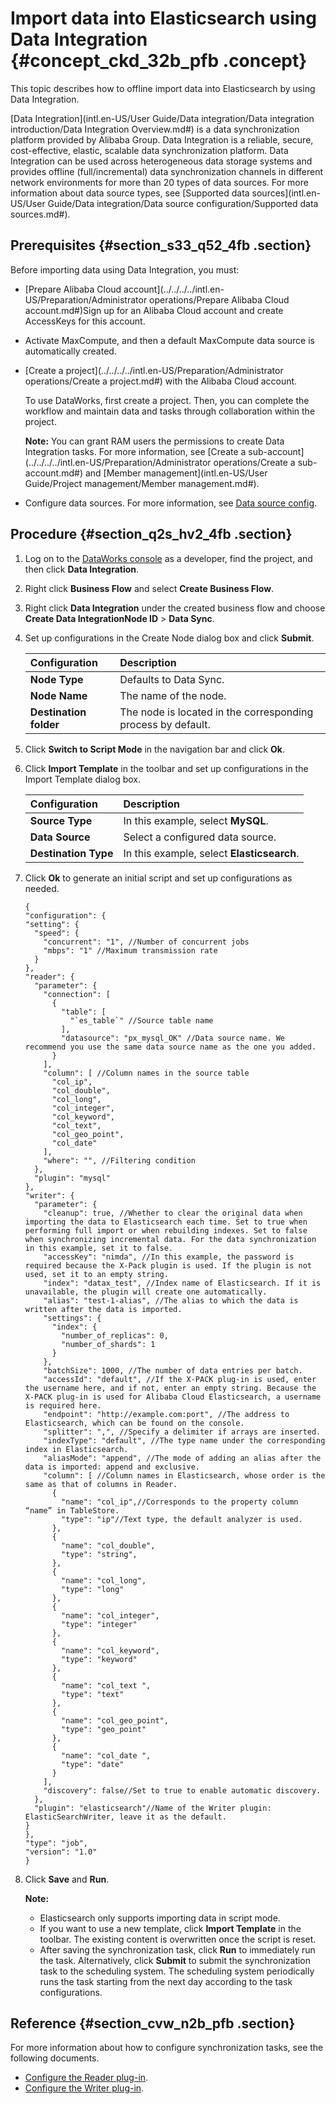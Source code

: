 # Import data into Elasticsearch using Data Integration {#concept_ckd_32b_pfb .concept}

This topic describes how to offline import data into Elasticsearch by using Data Integration.

[Data Integration](intl.en-US/User Guide/Data integration/Data integration introduction/Data Integration Overview.md#) is a data synchronization platform provided by Alibaba Group. Data Integration is a reliable, secure, cost-effective, elastic, scalable data synchronization platform. Data Integration can be used across heterogeneous data storage systems and provides offline \(full/incremental\) data synchronization channels in different network environments for more than 20 types of data sources. For more information about data source types, see [Supported data sources](intl.en-US/User Guide/Data integration/Data source configuration/Supported data sources.md#).

## Prerequisites {#section_s33_q52_4fb .section}

Before importing data using Data Integration, you must:

-   [Prepare Alibaba Cloud account](../../../../intl.en-US/Preparation/Administrator operations/Prepare Alibaba Cloud account.md#)Sign up for an Alibaba Cloud account and create AccessKeys for this account.
-   Activate MaxCompute, and then a default MaxCompute data source is automatically created.
-   [Create a project](../../../../intl.en-US/Preparation/Administrator operations/Create a project.md#) with the Alibaba Cloud account.

    To use DataWorks, first create a project. Then, you can complete the workflow and maintain data and tasks through collaboration within the project.

    **Note:** You can grant RAM users the permissions to create Data Integration tasks. For more information, see [Create a sub-account](../../../../intl.en-US/Preparation/Administrator operations/Create a sub-account.md#) and [Member management](intl.en-US/User Guide/Project management/Member management.md#).

-   Configure data sources. For more information, see [Data source config](https://www.alibabacloud.com/help/faq-list/72788.htm).

## Procedure {#section_q2s_hv2_4fb .section}

1.  Log on to the [DataWorks console](https://workbench.data.aliyun.com/console) as a developer, find the project, and then click **Data Integration**.
2.  Right click **Business Flow** and select **Create Business Flow**.
3.  Right click **Data Integration** under the created business flow and choose **Create Data IntegrationNode ID** \> **Data Sync**.
4.  Set up configurations in the Create Node dialog box and click **Submit**.

    |Configuration|Description|
    |:------------|:----------|
    |**Node Type**|Defaults to Data Sync.|
    |**Node Name**|The name of the node.|
    |**Destination folder**|The node is located in the corresponding process by default.|

5.  Click **Switch to Script Mode** in the navigation bar and click **Ok**.
6.  Click **Import Template** in the toolbar and set up configurations in the Import Template dialog box.

    |Configuration|Description|
    |:------------|:----------|
    |**Source Type**|In this example, select **MySQL**.|
    |**Data Source**|Select a configured data source.|
    |**Destination Type**|In this example, select **Elasticsearch**.|

7.  Click **Ok** to generate an initial script and set up configurations as needed.

    ```
    {
    "configuration": {
    "setting": {
      "speed": {
        "concurrent": "1", //Number of concurrent jobs
        "mbps": "1" //Maximum transmission rate 
      }
    },
    "reader": {
      "parameter": {
        "connection": [
          {
            "table": [
              "`es_table`" //Source table name
            ],
            "datasource": "px_mysql_OK" //Data source name. We recommend you use the same data source name as the one you added.
          }
        ],
        "column": [ //Column names in the source table
          "col_ip",
          "col_double",
          "col_long",
          "col_integer",
          "col_keyword",
          "col_text",
          "col_geo_point",
          "col_date"
        ],
        "where": "", //Filtering condition
      },
      "plugin": "mysql"
    },
    "writer": {
      "parameter": {
        "cleanup": true, //Whether to clear the original data when importing the data to Elasticsearch each time. Set to true when performing full import or when rebuilding indexes. Set to false when synchronizing incremental data. For the data synchronization in this example, set it to false.
        "accessKey": "nimda", //In this example, the password is required because the X-Pack plugin is used. If the plugin is not used, set it to an empty string.
        "index": "datax_test", //Index name of Elasticsearch. If it is unavailable, the plugin will create one automatically.
        "alias": "test-1-alias", //The alias to which the data is written after the data is imported.
        "settings": {
          "index": {
            "number_of_replicas": 0,
            "number_of_shards": 1
          }
        },
        "batchSize": 1000, //The number of data entries per batch.
        "accessId": "default", //If the X-PACK plug-in is used, enter the username here, and if not, enter an empty string. Because the X-PACK plug-in is used for Alibaba Cloud Elasticsearch, a username is required here.
        "endpoint": "http://example.com:port", //The address to Elasticsearch, which can be found on the console.
        "splitter": ",", //Specify a delimiter if arrays are inserted.
        "indexType": "default", //The type name under the corresponding index in Elasticsearch.
        "aliasMode": "append", //The mode of adding an alias after the data is imported: append and exclusive.
        "column": [ //Column names in Elasticsearch, whose order is the same as that of columns in Reader.
          {
            "name": "col_ip",//Corresponds to the property column “name” in TableStore.
            "type": "ip"//Text type, the default analyzer is used.
          },
          {
            "name": "col_double",
            "type": "string",
          },
          {
            "name": "col_long",
            "type": "long"
          },
          {
            "name": "col_integer",
            "type": "integer"
          },
          {
            "name": "col_keyword",
            "type": "keyword"
          },
          {
            "name": "col_text ",
            "type": "text"
          },
          {
            "name": "col_geo_point",
            "type": "geo_point"
          },
          {
            "name": "col_date ",
            "type": "date"
          }
        ],
        "discovery": false//Set to true to enable automatic discovery.
      },
      "plugin": "elasticsearch"//Name of the Writer plugin: ElasticSearchWriter, leave it as the default.
    }
    },
    "type": "job",
    "version": "1.0"
    }
    ```

8.  Click **Save** and **Run**.

    **Note:** 

    -   Elasticsearch only supports importing data in script mode.
    -   If you want to use a new template, click **Import Template** in the toolbar. The existing content is overwritten once the script is reset.
    -   After saving the synchronization task, click **Run** to immediately run the task. Alternatively, click **Submit** to submit the synchronization task to the scheduling system. The scheduling system periodically runs the task starting from the next day according to the task configurations.

## Reference {#section_cvw_n2b_pfb .section}

For more information about how to configure synchronization tasks, see the following documents.

-   [Configure the Reader plug-in](https://www.alibabacloud.com/help/faq-list/74300.htm).
-   [Configure the Writer plug-in](https://www.alibabacloud.com/help/faq-list/74301.htm).

